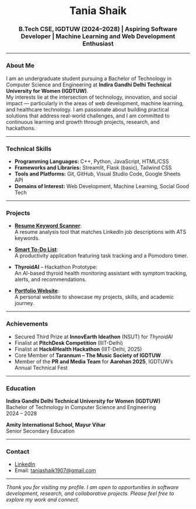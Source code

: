 <h1 align="center">Tania Shaik</h1>
<h3 align="center">B.Tech CSE, IGDTUW (2024–2028) | Aspiring Software Developer | Machine Learning and Web Development Enthusiast</h3>

---

### About Me

I am an undergraduate student pursuing a Bachelor of Technology in Computer Science and Engineering at **Indira Gandhi Delhi Technical University for Women (IGDTUW)**.  
My interests lie at the intersection of technology, innovation, and social impact — particularly in the areas of web development, machine learning, and healthcare technology. I am passionate about building practical solutions that address real-world challenges, and I am committed to continuous learning and growth through projects, research, and hackathons.

---

### Technical Skills

- **Programming Languages:** C++, Python, JavaScript, HTML/CSS  
- **Frameworks and Libraries:** Streamlit, Flask (basic), Tailwind CSS  
- **Tools and Platforms:** Git, GitHub, Visual Studio Code, Google Sheets API  
- **Domains of Interest:** Web Development, Machine Learning, Social Good Tech

---

### Projects

- [**Resume Keyword Scanner**](https://linkedin-keyword-scanner-apsdcwzmawjhzapppbffcjg.streamlit.app):  
  A resume analysis tool that matches LinkedIn job descriptions with ATS keywords.

- [**Smart To-Do List**](https://smart-todo.streamlit.app):  
  A productivity application featuring task tracking and a Pomodoro timer.

- **ThyroidAI** – Hackathon Prototype:  
  An AI-based thyroid health monitoring assistant with symptom tracking, alerts, and recommendations.

- [**Portfolio Website**](https://tanias707.github.io/Personal-Portfolio/):  
  A personal website to showcase my projects, skills, and academic journey.

---

### Achievements

- Secured Third Prize at **InnovEarth Ideathon** (NSUT) for *ThyroidAI*  
- Finalist at **PitchDesk Competition** (IIIT-Delhi)  
- Finalist at **Hack4Health Hackathon** (IIIT-Delhi, 2025)  
- Core Member of **Tarannum – The Music Society of IGDTUW**  
- Member of the **PR and Media Team** for **Aarohan 2025**, IGDTUW’s Annual Technical Fest

---

### Education

**Indira Gandhi Delhi Technical University for Women (IGDTUW)**  
Bachelor of Technology in Computer Science and Engineering  
2024 – 2028  

**Amity International School, Mayur Vihar**  
Senior Secondary Education

---

### Contact

- [LinkedIn](https://www.linkedin.com/in/tania-shaik)  
- Email: [taniashaik1907@gmail.com](mailto:taniashaik1907@gmail.com)

---

*Thank you for visiting my profile. I am open to opportunities in software development, research, and collaborative projects. Please feel free to explore my work and connect.*
